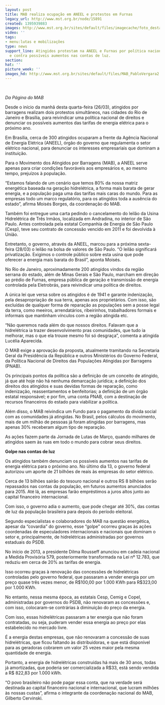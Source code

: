 ```yaml
---
layout: post
title: MAB realiza ocupação em ANEEL e protestos em Furnas
legacy_url: http://www.mst.org.br/node/15891
created: 1395939883
images: http://www.mst.org.br/sites/default/files/imagecache/foto_destaque/MAB_PabloVergara2.jpg
video: ''
tags:
- menu:lutas e mobilizações
type: news
support_line: Atingidos protestam na ANEEL e Furnas por política nacional de direitos
  e contra possíveis aumentos nas contas de luz.
section: 
hat: ''
picture_week: ''
images_hd: http://www.mst.org.br/sites/default/files/MAB_PabloVergara2.jpg
---
```

<p>&nbsp;</p><p><em>Da Página do MAB</em></p><p>Desde o início da manhã desta quarta-feira (26/03), atingidos por barragens realizam dois protestos simultâneos, nas cidades do Rio de Janeiro e Brasília, para reivindicar uma política nacional de direitos e denunciar os possíveis aumentos das tarifas de energia elétrica para o próximo ano.</p><p>Em Brasília, cerca de 300 atingidos ocuparam a frente da Agência Nacional de Energia Elétrica (ANEEL), órgão do governo que regulamenta o setor elétrico nacional, para denunciar os interesses empresariais que dominam a instituição.</p><p>Para o Movimento dos Atingidos por Barragens (MAB), a ANEEL serve apenas para criar condições favoráveis aos empresários e, ao mesmo tempo, prejuízos à população.</p><p>“Estamos falando de um cenário que temos 80% da nossa matriz energética baseada na geração hidrelétrica, a forma mais barata de gerar energia, e a população paga uma das tarifas mais caras do mundo. Para as empresas todo um marco regulatório, para os atingidos toda a ausência do estado”, afirma Moisés Borges, da coordenação do MAB.</p><p>Também foi entregue uma carta pedindo o cancelamento do leilão da Usina Hidrelétrica de Três Irmãos, localizada em Andradina, no interior de São Paulo. Antes controlada pela estatal Companhia de Energia de São Paulo (Cesp), teve seu contrato de concessão vencido em 2011 e foi devolvida à União.</p><p>Entretanto, o governo, através da ANEEL, marcou para a próxima sexta-feira (28/03) o leilão na bolsa de valores de São Paulo. “O leilão significará privatização. Exigimos o controle público sobre esta usina que pode oferecer a energia mais barata do Brasil”, aponta Moisés.</p><p>No Rio de Janeiro, aproximadamente 200 atingidos vindos da região serrana do estado, além de Minas Gerais e São Paulo, marcham em direção ao prédio de Furnas, empresa pública de geração e transmissão de energia controlada pela Eletrobrás, para reivindicar uma política de direitos.</p><p>A única lei que versa sobre os atingidos é de 1941 e garante indenização, pela desapropriação de sua terra, apenas aos proprietários. Com isso, são excluídas de qualquer forma de reparação as populações sem a posse legal da terra, como meeiros, arrendatários, ribeirinhos, trabalhadores formais e informais que mantinham vínculos com a região atingida etc.</p><p>“Não queremos nada além do que nossos direitos. Falavam que a hidrelétrica ia trazer desenvolvimento pras comunidades, que tudo ia melhorar, mas o que ela trouxe mesmo foi só desgraça”, comenta a atingida Lucélia Aparecida.</p><p>O MAB exige a aprovação da proposta, atualmente tramitando na Secretaria Geral da Presidência da República e outros Ministérios do Governo Federal, da Política Nacional de Direitos das Populações Atingidas por Barragens (PNAB).</p><p>Os principais pontos da política são a definição de um conceito de atingido, já que até hoje não há nenhuma demarcação jurídica; a definição dos direitos dos atingidos e suas devidas formas de reparação, como indenização, reassentamentos e benfeitorias; a definição de um órgão estatal responsável; e por fim, uma conta PNAB, com a destinação de recursos financeiros do estado para viabilizar a política.</p><p>Além disso, o MAB reivindica um Fundo para o pagamento da dívida social com as comunidades já atingidas. No Brasil, pelos cálculos do movimento, mais de um milhão de pessoas já foram atingidas por barragens, mas apenas 30% receberam algum tipo de reparação.</p><p>As ações fazem parte da Jornada de Lutas de Março, quando milhares de atingidos saem às ruas em todo o mundo para cobrar seus direitos.</p><p><strong>Golpe nas contas de luz</strong></p><p>Os atingidos também denunciam os possíveis aumentos nas tarifas de energia elétrica para o próximo ano. No último dia 13, o governo federal autorizou um aporte de 21 bilhões de reais às empresas do setor elétrico.</p><p>Cerca de 13 bilhões sairão do tesouro nacional e outros RS 8 bilhões serão repassados nas contas da população, em futuros aumentos anunciados para 2015. Até lá, as empresas farão empréstimos a juros altos junto ao capital financeiro internacional.</p><p>Com isso, o governo adia o aumento, que pode chegar até 30%, das contas de luz da população brasileira para depois do período eleitoral.</p><p>Segundo especialistas e colaboradores do MAB na questão energética, apesar da “covardia” do governo, esse “golpe” ocorreu graças às ações coordenadas de especuladores internacionais e nacionais que dominam o setor e, principalmente, de hidrelétricas administradas por governos estaduais do PSDB.</p><p>No início de 2013, a presidente Dilma Rousseff anunciou em cadeia nacional a Medida Provisória 579, posteriormente transformada na Lei nº 12.783, que reduziu em cerca de 20% as tarifas de energia.</p><p>Isso ocorreu graças à renovação das concessões de hidrelétricas controladas pelo governo federal, que passaram a vender energia por um preço quase três vezes menor, de R$100,00 por 1.000 KWh para R$323,00 por 1.000 KWh.</p><p>No entanto, nessa mesma época, as estatais Cesp, Cemig e Copel, administradas por governos do PSDB, não renovaram as concessões e, com isso, colocaram-se contrárias à diminuição do preço da energia.</p><p>Com isso, essas hidrelétricas passaram a ter energia que não foram contratadas, ou seja, puderam vender essa energia ao preço por elas estabelecido no mercado livre.</p><p>É a energia destas empresas, que não renovaram a concessão de suas hidrelétricas, que ficou faltando às distribuidoras, e que está disponível para as geradoras cobrarem um valor 25 vezes maior pela mesma quantidade de energia.</p><p>Portanto, a energia de hidrelétricas construídas há mais de 30 anos, todas já amortizadas, que poderia ser comercializada a R$33, está sendo vendida a R$ 822,83 por 1.000 kWh.</p><p>“O povo brasileiro não pode pagar essa conta, que na verdade será destinada ao capital financeiro nacional e internacional, que lucram milhões às nossas custas”, afirma o integrante da coordenação nacional do MAB, Gilberto Cervinski.</p><div>&nbsp;</div>
